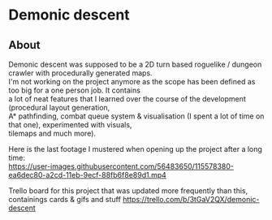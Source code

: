 # Demonic descent

## About
Demonic descent was supposed to be a 2D turn based roguelike / dungeon crawler with procedurally generated maps.  
I'm not working on the project anymore as the scope has been defined as too big for a one person job. It contains  
a lot of neat features that I learned over the course of the development (procedural layout generation,  
A* pathfinding, combat queue system & visualisation (I spent a lot of time on that one), experimented with visuals,  
tilemaps and much more).  
  
Here is the last footage I mustered when opening up the project after a long time:  
https://user-images.githubusercontent.com/56483650/115578380-ea6dec80-a2cd-11eb-9ecf-88fb6f8e89d1.mp4

Trello board for this project that was updated more frequently than this, containings cards & gifs and stuff
https://trello.com/b/3tGaV2QX/demonic-descent
